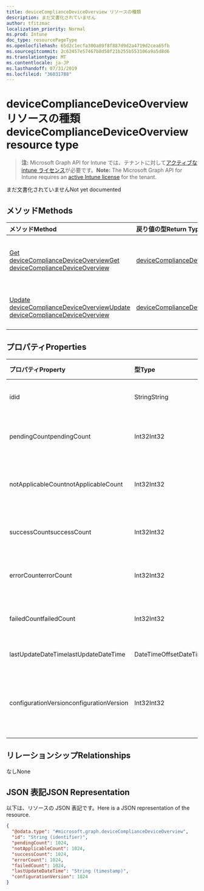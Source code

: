 ```yaml
---
title: deviceComplianceDeviceOverview リソースの種類
description: まだ文書化されていません
author: tfitzmac
localization_priority: Normal
ms.prod: Intune
doc_type: resourcePageType
ms.openlocfilehash: 65d2c1ecfa300a89f8f887d9d2a4719d2cea65fb
ms.sourcegitcommit: 2c62457e57467b8d50f21b255b553106a9a5d8d6
ms.translationtype: MT
ms.contentlocale: ja-JP
ms.lasthandoff: 07/31/2019
ms.locfileid: "36031788"
---
```

# <a name="devicecompliancedeviceoverview-resource-type"></a><span data-ttu-id="7c04e-103">deviceComplianceDeviceOverview リソースの種類</span><span class="sxs-lookup"><span data-stu-id="7c04e-103">deviceComplianceDeviceOverview resource type</span></span>

> <span data-ttu-id="7c04e-104">**注:** Microsoft Graph API for Intune では、テナントに対して[アクティブな intune ライセンス](https://go.microsoft.com/fwlink/?linkid=839381)が必要です。</span><span class="sxs-lookup"><span data-stu-id="7c04e-104">**Note:** The Microsoft Graph API for Intune requires an [active Intune license](https://go.microsoft.com/fwlink/?linkid=839381) for the tenant.</span></span>

<span data-ttu-id="7c04e-105">まだ文書化されていません</span><span class="sxs-lookup"><span data-stu-id="7c04e-105">Not yet documented</span></span>

## <a name="methods"></a><span data-ttu-id="7c04e-106">メソッド</span><span class="sxs-lookup"><span data-stu-id="7c04e-106">Methods</span></span>
|<span data-ttu-id="7c04e-107">メソッド</span><span class="sxs-lookup"><span data-stu-id="7c04e-107">Method</span></span>|<span data-ttu-id="7c04e-108">戻り値の型</span><span class="sxs-lookup"><span data-stu-id="7c04e-108">Return Type</span></span>|<span data-ttu-id="7c04e-109">説明</span><span class="sxs-lookup"><span data-stu-id="7c04e-109">Description</span></span>|
|:---|:---|:---|
|[<span data-ttu-id="7c04e-110">Get deviceComplianceDeviceOverview</span><span class="sxs-lookup"><span data-stu-id="7c04e-110">Get deviceComplianceDeviceOverview</span></span>](../api/intune-deviceconfig-devicecompliancedeviceoverview-get.md)|[<span data-ttu-id="7c04e-111">deviceComplianceDeviceOverview</span><span class="sxs-lookup"><span data-stu-id="7c04e-111">deviceComplianceDeviceOverview</span></span>](../resources/intune-deviceconfig-devicecompliancedeviceoverview.md)|<span data-ttu-id="7c04e-112">[deviceComplianceDeviceOverview](../resources/intune-deviceconfig-devicecompliancedeviceoverview.md) オブジェクトのプロパティとリレーションシップを読み取ります。</span><span class="sxs-lookup"><span data-stu-id="7c04e-112">Read properties and relationships of the [deviceComplianceDeviceOverview](../resources/intune-deviceconfig-devicecompliancedeviceoverview.md) object.</span></span>|
|[<span data-ttu-id="7c04e-113">Update deviceComplianceDeviceOverview</span><span class="sxs-lookup"><span data-stu-id="7c04e-113">Update deviceComplianceDeviceOverview</span></span>](../api/intune-deviceconfig-devicecompliancedeviceoverview-update.md)|[<span data-ttu-id="7c04e-114">deviceComplianceDeviceOverview</span><span class="sxs-lookup"><span data-stu-id="7c04e-114">deviceComplianceDeviceOverview</span></span>](../resources/intune-deviceconfig-devicecompliancedeviceoverview.md)|<span data-ttu-id="7c04e-115">[deviceComplianceDeviceOverview](../resources/intune-deviceconfig-devicecompliancedeviceoverview.md) オブジェクトのプロパティを更新します。</span><span class="sxs-lookup"><span data-stu-id="7c04e-115">Update the properties of a [deviceComplianceDeviceOverview](../resources/intune-deviceconfig-devicecompliancedeviceoverview.md) object.</span></span>|

## <a name="properties"></a><span data-ttu-id="7c04e-116">プロパティ</span><span class="sxs-lookup"><span data-stu-id="7c04e-116">Properties</span></span>
|<span data-ttu-id="7c04e-117">プロパティ</span><span class="sxs-lookup"><span data-stu-id="7c04e-117">Property</span></span>|<span data-ttu-id="7c04e-118">型</span><span class="sxs-lookup"><span data-stu-id="7c04e-118">Type</span></span>|<span data-ttu-id="7c04e-119">説明</span><span class="sxs-lookup"><span data-stu-id="7c04e-119">Description</span></span>|
|:---|:---|:---|
|<span data-ttu-id="7c04e-120">id</span><span class="sxs-lookup"><span data-stu-id="7c04e-120">id</span></span>|<span data-ttu-id="7c04e-121">String</span><span class="sxs-lookup"><span data-stu-id="7c04e-121">String</span></span>|<span data-ttu-id="7c04e-122">エンティティのキー。</span><span class="sxs-lookup"><span data-stu-id="7c04e-122">Key of the entity.</span></span>|
|<span data-ttu-id="7c04e-123">pendingCount</span><span class="sxs-lookup"><span data-stu-id="7c04e-123">pendingCount</span></span>|<span data-ttu-id="7c04e-124">Int32</span><span class="sxs-lookup"><span data-stu-id="7c04e-124">Int32</span></span>|<span data-ttu-id="7c04e-125">保留中のデバイスの数</span><span class="sxs-lookup"><span data-stu-id="7c04e-125">Number of pending devices</span></span>|
|<span data-ttu-id="7c04e-126">notApplicableCount</span><span class="sxs-lookup"><span data-stu-id="7c04e-126">notApplicableCount</span></span>|<span data-ttu-id="7c04e-127">Int32</span><span class="sxs-lookup"><span data-stu-id="7c04e-127">Int32</span></span>|<span data-ttu-id="7c04e-128">該当しないデバイスの数</span><span class="sxs-lookup"><span data-stu-id="7c04e-128">Number of not applicable devices</span></span>|
|<span data-ttu-id="7c04e-129">successCount</span><span class="sxs-lookup"><span data-stu-id="7c04e-129">successCount</span></span>|<span data-ttu-id="7c04e-130">Int32</span><span class="sxs-lookup"><span data-stu-id="7c04e-130">Int32</span></span>|<span data-ttu-id="7c04e-131">成功したデバイスの数</span><span class="sxs-lookup"><span data-stu-id="7c04e-131">Number of succeeded devices</span></span>|
|<span data-ttu-id="7c04e-132">errorCount</span><span class="sxs-lookup"><span data-stu-id="7c04e-132">errorCount</span></span>|<span data-ttu-id="7c04e-133">Int32</span><span class="sxs-lookup"><span data-stu-id="7c04e-133">Int32</span></span>|<span data-ttu-id="7c04e-134">エラー デバイスの数</span><span class="sxs-lookup"><span data-stu-id="7c04e-134">Number of error devices</span></span>|
|<span data-ttu-id="7c04e-135">failedCount</span><span class="sxs-lookup"><span data-stu-id="7c04e-135">failedCount</span></span>|<span data-ttu-id="7c04e-136">Int32</span><span class="sxs-lookup"><span data-stu-id="7c04e-136">Int32</span></span>|<span data-ttu-id="7c04e-137">失敗したデバイスの数</span><span class="sxs-lookup"><span data-stu-id="7c04e-137">Number of failed devices</span></span>|
|<span data-ttu-id="7c04e-138">lastUpdateDateTime</span><span class="sxs-lookup"><span data-stu-id="7c04e-138">lastUpdateDateTime</span></span>|<span data-ttu-id="7c04e-139">DateTimeOffset</span><span class="sxs-lookup"><span data-stu-id="7c04e-139">DateTimeOffset</span></span>|<span data-ttu-id="7c04e-140">最終更新時刻</span><span class="sxs-lookup"><span data-stu-id="7c04e-140">Last update time</span></span>|
|<span data-ttu-id="7c04e-141">configurationVersion</span><span class="sxs-lookup"><span data-stu-id="7c04e-141">configurationVersion</span></span>|<span data-ttu-id="7c04e-142">Int32</span><span class="sxs-lookup"><span data-stu-id="7c04e-142">Int32</span></span>|<span data-ttu-id="7c04e-143">対象の概要に関するポリシーのバージョン</span><span class="sxs-lookup"><span data-stu-id="7c04e-143">Version of the policy for that overview</span></span>|

## <a name="relationships"></a><span data-ttu-id="7c04e-144">リレーションシップ</span><span class="sxs-lookup"><span data-stu-id="7c04e-144">Relationships</span></span>
<span data-ttu-id="7c04e-145">なし</span><span class="sxs-lookup"><span data-stu-id="7c04e-145">None</span></span>

## <a name="json-representation"></a><span data-ttu-id="7c04e-146">JSON 表記</span><span class="sxs-lookup"><span data-stu-id="7c04e-146">JSON Representation</span></span>
<span data-ttu-id="7c04e-147">以下は、リソースの JSON 表記です。</span><span class="sxs-lookup"><span data-stu-id="7c04e-147">Here is a JSON representation of the resource.</span></span>
<!-- {
  "blockType": "resource",
  "keyProperty": "id",
  "@odata.type": "microsoft.graph.deviceComplianceDeviceOverview"
}
-->
``` json
{
  "@odata.type": "#microsoft.graph.deviceComplianceDeviceOverview",
  "id": "String (identifier)",
  "pendingCount": 1024,
  "notApplicableCount": 1024,
  "successCount": 1024,
  "errorCount": 1024,
  "failedCount": 1024,
  "lastUpdateDateTime": "String (timestamp)",
  "configurationVersion": 1024
}
```



